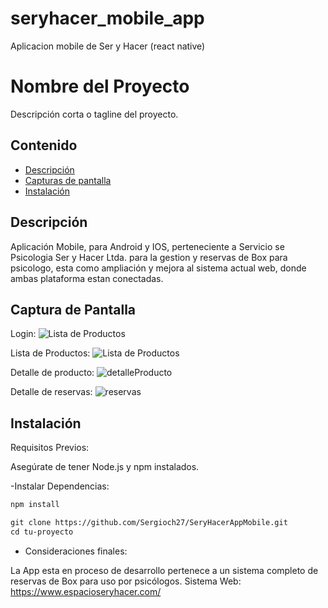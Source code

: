 # seryhacer_mobile_app
Aplicacion mobile de Ser y Hacer (react native)
# Nombre del Proyecto

Descripción corta o tagline del proyecto.

## Contenido

- [Descripción](#descripción)
- [Capturas de pantalla](#captura-de-pantalla)
- [Instalación](#instalación)

## Descripción

Aplicación Mobile, para Android y IOS, perteneciente a Servicio se Psicologia Ser y Hacer Ltda. para la gestion y reservas de Box para psicologo, esta como ampliación y mejora al sistema actual web, donde ambas plataforma estan conectadas.

## Captura de Pantalla 

Login:
![Lista de Productos](https://www.espacioseryhacer.com/wp-content/uploads/2024/02/Screenshot_1707931993.png)

Lista de Productos:
![Lista de Productos](https://www.espacioseryhacer.com/wp-content/uploads/2024/02/Screenshot_1707932011.png)

Detalle de producto:
![detalleProducto](https://www.espacioseryhacer.com/wp-content/uploads/2024/02/Screenshot_1707932021.png)

Detalle de reservas:
![reservas](https://www.espacioseryhacer.com/wp-content/uploads/2024/02/Screenshot_1708103964.png)

## Instalación

Requisitos Previos:

Asegúrate de tener Node.js y npm instalados.

-Instalar Dependencias:

```markdown
npm install
```

```markdown
git clone https://github.com/Sergioch27/SeryHacerAppMobile.git
cd tu-proyecto
```
- Consideraciones finales:

La App esta en proceso de desarrollo pertenece a un sistema completo de reservas de Box para uso por psicólogos. 
Sistema Web: https://www.espacioseryhacer.com/

